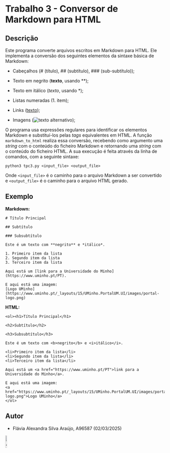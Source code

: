 # Trabalho 3 - Conversor de Markdown para HTML

## Descrição
Este programa converte arquivos escritos em Markdown para HTML.
Ele implementa a conversão dos seguintes elementos da sintaxe básica de Markdown:

- Cabeçalhos (# (título), ## (subtítulo), ### (sub-subtítulo));

- Texto em negrito (**texto**, usando **);

- Texto em itálico (*texto*, usando *);

- Listas numeradas (1. item);

- Links ([texto](url));

- Imagens (![texto alternativo](url));

O programa usa expressões regulares para identificar os elementos Markdown e substituí-los pelas *tags* equivalentes em HTML.
A função `markdown_to_html` realiza essa conversão, recebendo como argumento uma *string* com o conteúdo do ficheiro Markdown e retornando uma *string* com o conteúdo do ficheiro HTML.
A sua execução é feita através da linha de comandos, com a seguinte sintaxe:

```
python3 tpc3.py <input_file> <output_file>
```
Onde `<input_file>` é o caminho para o arquivo Markdown a ser convertido e `<output_file>` é o caminho para o arquivo HTML gerado.



## Exemplo

**Markdown:**
```
# Título Principal

## Subtítulo

### Subsubtítulo

Este é um texto com **negrito** e *itálico*.

1. Primeiro item da lista
2. Segundo item da lista
3. Terceiro item da lista

Aqui está um [link para a Universidade do Minho](https://www.uminho.pt/PT).

E aqui está uma imagem:
[Logo UMinho](https://www.uminho.pt/_layouts/15/UMinho.PortalUM.UI/images/portal-logo.png)
```

**HTML:**
```
<ol><h1>Título Principal</h1>

<h2>Subtítulo</h2>

<h3>Subsubtítulo</h3>

Este é um texto com <b>negrito</b> e <i>itálico</i>.

<li>Primeiro item da lista</li>
<li>Segundo item da lista</li>
<li>Terceiro item da lista</li>

Aqui está um <a href="https://www.uminho.pt/PT">link para a Universidade do Minho</a>.

E aqui está uma imagem:
<a href="https://www.uminho.pt/_layouts/15/UMinho.PortalUM.UI/images/portal-logo.png">Logo UMinho</a>
</ol>
```


## Autor
- Flávia Alexandra Silva Araújo, A96587 (02/03/2025)


<img src="https://avatars.githubusercontent.com/u/73347444?v=4" alt="Autora" width="10%">


